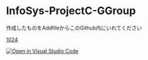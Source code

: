 # InfoSys-ProjectC-GGroup

作成したものをAddfileからこのGithub内にいれてください

[1024](https://c2p31047.github.io/test/1024/login.html)

[![Open in Visual Studio Code](https://open.vscode.dev/badges/open-in-vscode.svg)](https://vscode.dev/github.com/c2p31047/InfoSys-ProjectB-GGroup/)
